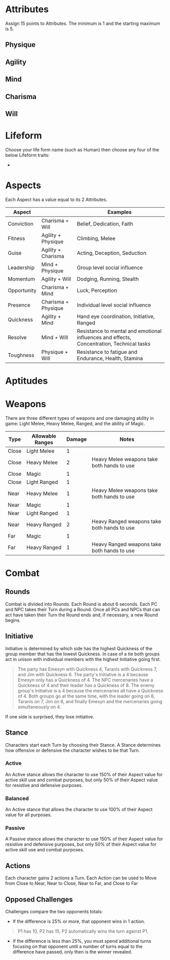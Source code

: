 # Attributes

Assign 15 points to Attributes. The minimum is 1 and the starting maximum is 5.

## Physique

## Agility

## Mind

## Charisma

## Will

# Lifeform

Choose your life form name (such as Human) then choose any four of the below Lifeform traits:

- 

# Aspects

Each Aspect has a value equal to its 2 Attributes.

| Aspect      |                     | Examples |
| ---         | ---                 | ---      |
| Conviction  | Charisma + Will     | Belief, Dedication, Faith |
| Fitness     | Agility  + Physique | Climbing, Melee |
| Guise       | Agility  + Charisma | Acting, Deception, Seduction |
| Leadership  | Mind     + Physique | Group level social influence |
| Momentum    | Agility  + Will     | Dodging, Running, Stealth |
| Opportunity | Charisma + Mind     | Luck, Perception |
| Presence    | Charisma + Physique | Individual level social influence |
| Quickness   | Agility  + Mind     | Hand eye coordination, Initiative, Ranged |
| Resolve     | Mind     + Will     | Resistance to mental and emotional influences and effects, Concentration, Technical tasks |
| Toughness   | Physique + Will     | Resistance to fatigue and  Endurance, Health, Stamina |

# Aptitudes

# Weapons

There are three different types of weapons and one damaging ability in game: Light Melee, Heavy Melee, Ranged, and the ability of Magic.

| Type | Allowable Ranges | Damage | Notes |
|-|-|-|-|
| Close  | Light Melee  | 1 | |
| Close  | Heavy Melee  | 2 | Heavy Melee weapons take both hands to use |
| Close  | Magic        | 1 | |
| Close  | Light Ranged | 1 | |
| Near   | Heavy Melee  | 1 | Heavy Melee weapons take both hands to use |
| Near   | Magic        | 1 | |
| Near   | Light Ranged | 1 | |
| Near   | Heavy Ranged | 2 | Heavy Ranged weapons take both hands to use |
| Far    | Magic        | 1 | |
| Far    | Heavy Ranged | 1 | Heavy Ranged weapons take both hands to use |

# Combat

## Rounds

Combat is divided into Rounds.
Each Round is about 6 seconds.
Each PC and NPC takes their Turn during a Round.
Once all PCs and NPCs that can act have taken their Turn the Round ends and, if necessary, a new Round begins.

## Initiative

Initiative is determined by which side has the highest Quickness of the group member that has the lowest Quickness.
In case of a tie both groups act in unison with individual members with the highest Initiative going first.

> The party has Emesyn with Quickness 4, Taranis with Quickness 7, and Jim with Quickness 6.
> The party's Initiative is a 4 because Emesyn only has a Quickness of 4.
> The NPC mercenaries have a Quickness of 4 and their leader has a Quickness of 8.
> The enemy group's Initiative is a 4 because the mercenaries all have a Quickness of 4.
> Both groups go at the same time, with the leader going on 8, Taranis on 7, Jim on 6, and finally Emesyn and the mercenaries going simultaneously on 4. 

If one side is surprised, they lose initiative.

## Stance

Characters start each Turn by choosing their Stance.
A Stance determines how offensive or defensive the character wishes to be that Turn.

### Active

An Active stance allows the character to use 150% of their Aspect value for active skill use and combat purposes, but only 50% of their Aspect value for resistive and defensive purposes.

### Balanced

An Active stance that allows the character to use 100% of their Aspect value for all purposes.

### Passive

A Passive stance allows the character to use 150% of their Aspect value for resistive and defensive purposes, but only 50% of their Aspect value for active skill use and combat purposes.

## Actions

Each character gains 2 actions a Turn.
Each Action can be used to Move from Close to Near, Near to Close, Near to Far, and Close to Far 

## Opposed Challenges

Challenges compare the two opponents totals:

- If the difference is 25% or more, that opponent wins in 1 action.
> P1 has 10, P2 has 15, P2 automatically wins the turn against P1.
- If the difference is less than 25%, you must spend additional turns focusing on that opponent until a number of turns equal to the difference have passed, only then is the winner revealed.
